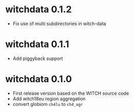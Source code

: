 # witchdata 0.1.2

* Fix use of multi subdirectories in witch-data

# witchdata 0.1.1

* Add piggyback support

# witchdata 0.1.0

* First release version based on the WITCH source code
* Add witch18eu region aggregation
* convert globiom `ch4lu` to `ch4_agr`
